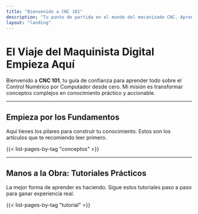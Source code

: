 ```yaml
---
title: "Bienvenido a CNC 101"
description: "Tu punto de partida en el mundo del mecanizado CNC. Aprende, crea y domina."
layout: "landing"
---
```


# El Viaje del Maquinista Digital Empieza Aquí

Bienvenido a **CNC 101**, tu guía de confianza para aprender todo sobre el Control Numérico por Computador desde cero. Mi misión es transformar conceptos complejos en conocimiento práctico y accionable.

---

## Empieza por los Fundamentos

Aquí tienes los pilares para construir tu conocimiento. Estos son los artículos que te recomiendo leer primero.

{{< list-pages-by-tag "conceptos" >}}

---

## Manos a la Obra: Tutoriales Prácticos

La mejor forma de aprender es haciendo. Sigue estos tutoriales paso a paso para ganar experiencia real.

{{< list-pages-by-tag "tutorial" >}}
